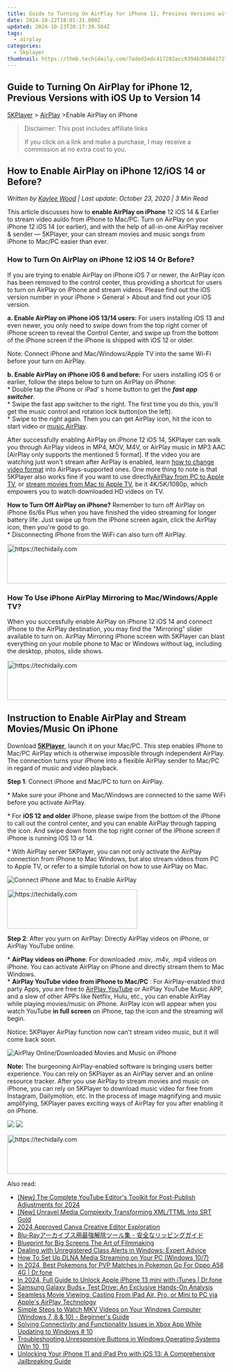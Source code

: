 ```yaml
---
title: Guide to Turning On AirPlay for iPhone 12, Previous Versions with iOS Up to Version 14
date: 2024-10-22T18:01:31.000Z
updated: 2024-10-23T20:17:39.504Z
tags:
  - airplay
categories:
  - 5kplayer
thumbnail: https://thmb.techidaily.com/7aded2edc417202acc9394b304042727d6eb0d2ac27c609d7377dead2e886b5a.jpg
---
```


## Guide to Turning On AirPlay for iPhone 12, Previous Versions with iOS Up to Version 14

[5KPlayer](https://tools.techidaily.com/5kplayer/products/) \> [AirPlay](https://tools.techidaily.com/5kplayer/airplay/) \>Enable AirPlay on iPhone

>  Disclaimer: This post includes affiliate links
>
>  If you click on a link and make a purchase, I may receive a commission at no extra cost to you.
>

## How to Enable AirPlay on iPhone 12/iOS 14 or Before?

 _Written by [Kaylee Wood](https://www.quora.com/profile/Amanda-Hu-21) | Last update: October 23, 2020 | 3 Min Read_ 

This article discusses how to **enable AirPlay on iPhone** 12 iOS 14 & Earlier to stream video auido from iPhone to Mac/PC. Turn on AirPlay on your iPhone 12 iOS 14 (or earlier), and with the help of all-in-one AirPlay receiver & sender — 5KPlayer, your can stream movies and music songs from iPhone to Mac/PC easier than ever.

### How to Turn On AirPlay on iPhone 12 iOS 14 Or Before?

If you are trying to enable AirPlay on iPhone iOS 7 or newer, the AirPlay icon has been removed to the control center, thus providing a shortcut for users to turn on AirPlay on iPhone and stream videos. Please find out the iOS version number in your iPhone > General > About and find out your iOS version.

**a. Enable AirPlay on iPhone iOS 13/14 users:** For users installing iOS 13 and even newer, you only need to swipe down from the top right corner of iPhone screen to reveal the Control Center, and swipe up from the bottom of the iPhone screen if the iPhone is shipped with iOS 12 or older.

Note: Connect iPhone and Mac/Windows/Apple TV into the same Wi-Fi before your turn on AirPlay.

**b. Enable AirPlay on iPhone iOS 6 and before:** For users installing iOS 6 or earlier, follow the steps below to turn on AirPlay on iPhone:  
 \* Double tap the iPhone or iPad' s home button to get the **_fast app switcher_**.  
 \* Swipe the fast app switcher to the right. The first time you do this, you'll get the music control and rotation lock button(on the left).  
 \* Swipe to the right again. Then you can get AirPlay icon, hit the icon to start video or [music AirPlay](https://tools.techidaily.com/5kplayer/airplay/). 

After successfully enabling AirPlay on iPhone 12 iOS 14, 5KPlayer can walk you through AirPlay videos in MP4, MOV, M4V, or AirPlay music in MP3 AAC \[AirPlay only supports the mentioned 5 format\]. If the video you are watching just won't stream after AirPlay is enabled, learn [how to change video format](https://tools.techidaily.com/5kplayer/youtube-download/) into AirPlays-supported ones. One more thing to note is that 5KPlayer also works fine if you want to use directly[AirPlay from PC to Apple TV](https://tools.techidaily.com/5kplayer/airplay/), or [stream movies from Mac to Apple TV](https://tools.techidaily.com/5kplayer/airplay/), be it 4K/5K/1080p, which empowers you to watch downloaded HD videos on TV.

**How to Turn Off AirPlay on iPhone?** 
 Remember to turn off AirPlay on iPhone 6s/6s Plus when you have finished the video streaming for longer battery life. Just swipe up from the iPhone screen again, click the AirPlay icon, then you're good to go.   
 \* Disconnecting iPhone from the WiFi can also turn off AirPlay.

<!-- affiliate ads begin -->
<a href="https://ephamedtechinc.pxf.io/c/5597632/2137212/26400" target="_top" id="2137212">
  <img src="//a.impactradius-go.com/display-ad/26400-2137212" border="0" alt="https://techidaily.com" width="728" height="90"/>
</a>
<img height="0" width="0" src="https://ephamedtechinc.pxf.io/i/5597632/2137212/26400" style="position:absolute;visibility:hidden;" border="0" />
<!-- affiliate ads end -->

### How To Use iPhone AirPlay Mirroring to Mac/Windows/Apple TV?

When you successfully enable AirPlay on iPhone 12 iOS 14 and connect iPhone to the AirPlay destination, you may find the "Mirroring" slider available to turn on. AirPlay Mirroring iPhone screen with 5KPlayer can blast everything on your mobile phone to Mac or Windows without lag, including the desktop, photos, slide shows. 

<!-- affiliate ads begin -->
<a href="https://appsumo.8odi.net/c/5597632/2144279/7443" target="_top" id="2144279">
  <img src="//a.impactradius-go.com/display-ad/7443-2144279" border="0" alt="https://techidaily.com" width="728" height="90"/>
</a>
<img height="0" width="0" src="https://appsumo.8odi.net/i/5597632/2144279/7443" style="position:absolute;visibility:hidden;" border="0" />
<!-- affiliate ads end -->

## Instruction to Enable AirPlay and Stream Movies/Music On iPhone

Download [**5KPlayer**](https://tools.techidaily.com/5kplayer/products/), launch it on your Mac/PC. This step enables iPhone to Mac/PC AirPlay which is otherwise impossible through independent AirPlay. The connection turns your iPhone into a flexible AirPlay sender to Mac/PC in regard of music and video playback.

**Step 1**: Connect iPhone and Mac/PC to turn on AirPlay.

\* Make sure your iPhone and Mac/Windows are connected to the same WiFi before you activate AirPlay. 

\* For **iOS 12 and older** iPhone, please swipe from the bottom of the iPhone to call out the control center, and you can enable AirPlay through tapping the icon. And swipe down from the top right corner of the iPhone screen if iPhone is running iOS 13 or 14.

\* With AirPlay server 5KPlayer, you can not only activate the AirPlay connection from iPhone to Mac Windows, but also stream videos from PC to Apple TV, or refer to a simple tutorial on how to use AirPlay on Mac.

![Connect iPhone and Mac to Enable AirPlay](https://www.5kplayer.com/airplay/img/5kplayer-freeaacplayer-yxt-030603.jpg) 

<!-- affiliate ads begin -->
<a href="https://aligracehair.sjv.io/c/5597632/2135355/19272" target="_top" id="2135355">
  <img src="//a.impactradius-go.com/display-ad/19272-2135355" border="0" alt="https://techidaily.com" width="300" height="90"/>
</a>
<img height="0" width="0" src="https://aligracehair.sjv.io/i/5597632/2135355/19272" style="position:absolute;visibility:hidden;" border="0" />
<!-- affiliate ads end -->

**Step 2**: After you yurn on AirPlay: Directly AirPlay videos on iPhone, or AirPlay YouTube online. 

\* **AirPlay videos on iPhone**: For downloaded .mov, .m4v, .mp4 videos on iPhone. You can activate AirPlay on iPhone and directly stream them to Mac Windows.  
 \* **AirPlay YouTube video from iPhone to Mac/PC** : For AirPlay-enabled third party Apps, you are free to [AirPlay YouTube](https://tools.techidaily.com/5kplayer/airplay/) or AirPlay YouTube Music APP, and a slew of other APPs like Netflix, Hulu, etc., you can enable AirPlay while playing movies/music on iPhone. AirPlay icon will appear when you watch YouTube **in full screen** on iPhone, tap the icon and the streaming will begin.

Notice: 5KPlayer AirPlay function now can't stream video music, but it will come back soon.

![AirPlay Online/Downloaded Movies and Music on iPhone](https://www.5kplayer.com/airplay/img/airplay-iphone-ipad.jpg) 

**Note:** The burgeoning AirPlay-enabled software is bringing users better experience. You can rely on 5KPlayer as an AirPlay server and an online resource tracker. After you use AirPlay to stream movies and music on iPhone, you can rely on 5KPlayer to download music video for free from Instagram, Dailymotion, etc. In the process of image magnifying and music amplifying, 5KPlayer paves exciting ways of AirPlay for you after enabling it on iPhone.

[![](https://www.5kplayer.com/airplay/../button/freedownwhitewin.png)](https://tools.techidaily.com/5kplayer/products/) [![](https://www.5kplayer.com/airplay/../button/freedownbackmac.png)](https://tools.techidaily.com/5kplayer/products/)

<!-- affiliate ads begin -->
<a href="https://unicoeye.pxf.io/c/5597632/2134244/18498" target="_top" id="2134244">
  <img src="//a.impactradius-go.com/display-ad/18498-2134244" border="0" alt="https://techidaily.com" width="728" height="90"/>
</a>
<img height="0" width="0" src="https://unicoeye.pxf.io/i/5597632/2134244/18498" style="position:absolute;visibility:hidden;" border="0" />
<!-- affiliate ads end -->

<ins class="adsbygoogle"
     style="display:block"
     data-ad-format="autorelaxed"
     data-ad-client="ca-pub-7571918770474297"
     data-ad-slot="1223367746"></ins>

<ins class="adsbygoogle"
     style="display:block"
     data-ad-client="ca-pub-7571918770474297"
     data-ad-slot="8358498916"
     data-ad-format="auto"
     data-full-width-responsive="true"></ins>

<span class="atpl-alsoreadstyle">Also read:</span>
<div><ul>
<li><a href="https://youtube-web.techidaily.com/he-complete-youtube-editors-toolkit-for-post-publish-adjustments-for-2024/"><u>[New] The Complete YouTube Editor's Toolkit for Post-Publish Adjustments for 2024</u></a></li>
<li><a href="https://some-approaches.techidaily.com/new-unravel-media-complexity-transforming-xmlttml-into-srt-gold/"><u>[New] Unravel Media Complexity Transforming XML/TTML Into SRT Gold</u></a></li>
<li><a href="https://extra-resources.techidaily.com/2024-approved-canva-creative-editor-exploration/"><u>2024 Approved Canva Creative Editor Exploration</u></a></li>
<li><a href="https://media-tips.techidaily.com/blu-ray/"><u>Blu-Rayアーカイブス用最強解除ツール集 - 安全なリッピングガイド</u></a></li>
<li><a href="https://extra-resources.techidaily.com/blueprint-for-big-screens-the-art-of-filmmaking/"><u>Blueprint for Big Screens The Art of Filmmaking</u></a></li>
<li><a href="https://win-forum.techidaily.com/dealing-with-unregistered-class-alerts-in-windows-expert-advice/"><u>Dealing with Unregistered Class Alerts in Windows: Expert Advice</u></a></li>
<li><a href="https://media-tips.techidaily.com/how-to-set-up-dlna-media-streaming-on-your-pc-windows-107/"><u>How To Set Up DLNA Media Streaming on Your PC (Windows 10/7)</u></a></li>
<li><a href="https://android-pokemon-go.techidaily.com/in-2024-best-pokemons-for-pvp-matches-in-pokemon-go-for-oppo-a58-4g-drfone-by-drfone-virtual-android/"><u>In 2024, Best Pokemons for PVP Matches in Pokemon Go For Oppo A58 4G | Dr.fone</u></a></li>
<li><a href="https://iphone-unlock.techidaily.com/in-2024-full-guide-to-unlock-apple-iphone-13-mini-with-itunes-drfone-by-drfone-ios/"><u>In 2024, Full Guide to Unlock Apple iPhone 13 mini with iTunes | Dr.fone</u></a></li>
<li><a href="https://buynow-help.techidaily.com/samsung-galaxy-budsplus-test-drive-an-exclusive-hands-on-analysis/"><u>Samsung Galaxy Buds+ Test Drive: An Exclusive Hands-On Analysis</u></a></li>
<li><a href="https://media-tips.techidaily.com/seamless-movie-viewing-casting-from-ipad-air-pro-or-mini-to-pc-via-apples-airplay-technology/"><u>Seamless Movie Viewing: Casting From iPad Air, Pro, or Mini to PC via Apple's AirPlay Technology</u></a></li>
<li><a href="https://media-tips.techidaily.com/simple-steps-to-watch-mkv-videos-on-your-windows-computer-windows-7-8-and-10-beginners-guide/"><u>Simple Steps to Watch MKV Videos on Your Windows Computer (Windows 7, 8 & 10) - Beginner's Guide</u></a></li>
<li><a href="https://media-tips.techidaily.com/solving-connectivity-and-functionality-issues-in-xbox-app-while-updating-to-windows-10/"><u>Solving Connectivity and Functionality Issues in Xbox App While Updating to Windows # 10</u></a></li>
<li><a href="https://common-error.techidaily.com/troubleshooting-unresponsive-buttons-in-windows-operating-systems-win-10-11/"><u>Troubleshooting Unresponsive Buttons in Windows Operating Systems (Win 10, 11)</u></a></li>
<li><a href="https://media-tips.techidaily.com/unlocking-your-iphone-11-and-ipad-pro-with-ios-13-a-comprehensive-jailbreaking-guide/"><u>Unlocking Your iPhone 11 and iPad Pro with iOS 13: A Comprehensive Jailbreaking Guide</u></a></li>
</ul></div>

